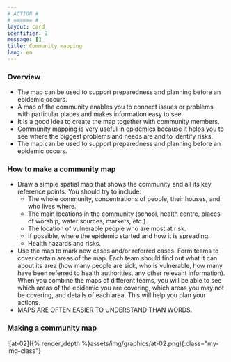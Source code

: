 ```yaml
---
# ACTION #
# ====== #
layout: card
identifier: 2
message: []
title: Community mapping
lang: en
---
```


### Overview

- The map can be used to support preparedness and planning before an epidemic occurs.
- A map of the community enables you to connect issues or problems with particular places and makes information easy to see.
- It is a good idea to create the map together with community members.
- Community mapping is very useful in epidemics because it helps you to see where the biggest problems and needs are and to identify risks.
- The map can be used to support preparedness and planning before an epidemic occurs.

### How to make a community map

- Draw a simple spatial map that shows the community and all its key reference points. You should try to include:
  - The whole community, concentrations of people, their houses, and who lives where.
  - The main locations in the community (school, health centre, places of worship, water sources, markets, etc.).
  - The location of vulnerable people who are most at risk.
  - If possible, where the epidemic started and how it is spreading.
  - Health hazards and risks.
- Use the map to mark new cases and/or referred cases. Form teams to cover certain areas of the map. Each team should find out what it can about its area (how many people are sick, who is vulnerable, how many have been referred to health authorities, any other relevant information). When you combine the maps of different teams, you will be able to see which areas of the epidemic you are covering, which areas you may not be covering, and details of each area. This will help you plan your actions. 
- MAPS ARE OFTEN EASIER TO UNDERSTAND THAN WORDS.

### Making a community map
![at-02]({% render_depth %}assets/img/graphics/at-02.png){:class="my-img-class"}
